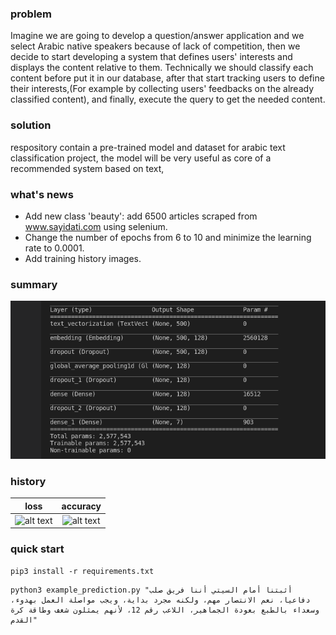 ### problem
Imagine we are going to develop a question/answer application and we select Arabic native speakers because of lack of competition, then we decide to start developing a system that defines users' interests and displays the content relative to them.
Technically we should classify each content before put it in our database, after that start tracking users to define their interests,(For example by collecting users' feedbacks on the already classified content), and finally, execute the query to get the needed content.
### solution
respository contain a pre-trained model and dataset for arabic text classification project, the model will be very useful as core of a recommended system based on text,
### what's news 
- Add new class 'beauty': add 6500 articles scraped from www.sayidati.com using selenium.
- Change the number of epochs from 6 to 10 and minimize the learning rate to 0.0001.
- Add training history images.
### summary
![alt text](https://github.com/aizen991/arabic-text-classification/blob/main/Screenshot%20from%202021-10-02%2019-07-42.png)
### history
loss            |  accuracy
:-------------------------:|:-------------------------:
![alt text](https://github.com/aizen991/conclusion/blob/add-beauty-class/loss.png) | ![alt text](https://github.com/aizen991/conclusion/blob/add-beauty-class/accurancy.png)




### quick start

```
pip3 install -r requirements.txt
```
```
python3 example_prediction.py "أثبتنا أمام السيتي أننا فريق صلب دفاعيا، نعم الانتصار مهم، ولكنه مجرد بداية، ويجب مواصلة العمل بهدوء، وسعداء بالطبع بعودة الجماهير، اللاعب رقم 12، لأنهم يمثلون شغف وطاقة كرة القدم"
```


